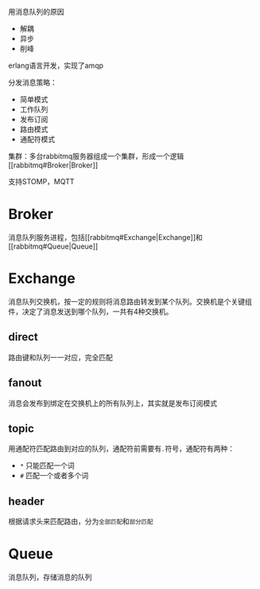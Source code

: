 用消息队列的原因
- 解耦
- 异步
- 削峰

erlang语言开发，实现了amqp

分发消息策略：
- 简单模式
- 工作队列
- 发布订阅
- 路由模式
- 通配符模式

集群：多台rabbitmq服务器组成一个集群，形成一个逻辑[[rabbitmq#Broker|Broker]]

支持STOMP，MQTT

# Broker
消息队列服务进程，包括[[rabbitmq#Exchange|Exchange]]和[[rabbitmq#Queue|Queue]]

# Exchange
消息队列交换机，按一定的规则将消息路由转发到某个队列。交换机是个关键组件，决定了消息发送到哪个队列，一共有4种交换机。
## direct
路由键和队列一一对应，完全匹配

## fanout 
消息会发布到绑定在交换机上的所有队列上，其实就是发布订阅模式

## topic
用通配符匹配路由到对应的队列，通配符前需要有`.`符号，通配符有两种：
- `*` 只能匹配一个词
- `#` 匹配一个或者多个词

## header
根据请求头来匹配路由，分为`全部匹配`和`部分匹配`


# Queue
消息队列，存储消息的队列